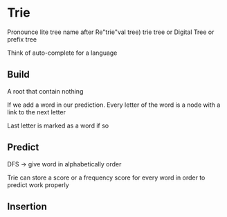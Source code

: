 # Trie

Pronounce lite tree name after Re"trie"val tree) trie tree or Digital Tree or prefix tree

Think of auto-complete for a language


## Build

A root that contain nothing

If we add a word in our prediction. Every letter of the word is a node with a link to the next letter

Last letter is marked as a word if so

## Predict

DFS -> give word in alphabetically order

Trie can store a score or a frequency score for every word in order to predict work properly

## Insertion

